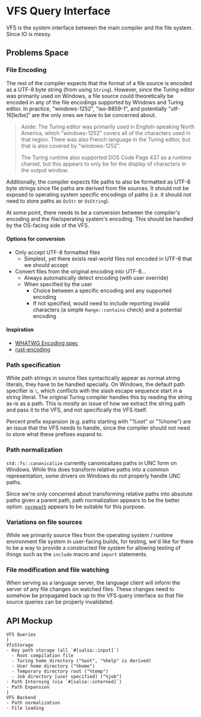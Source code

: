 # VFS Query Interface

VFS is the system interface between the main compiler and the file system.
Since IO is messy.

## Problems Space

### File Encoding

The rest of the compiler expects that the format of a file source is encoded as a UTF-8 byte string (from using `String`).
However, since the Turing editor was primarily used on Windows, a file source could theoretically be encoded in any of the
file encodings supported by Windows and Turing editor. In practice, "windows-1252", "iso-8859-1", and potentially "utf-16\[le/be\]"
are the only ones we have to be concerned about.

> Aside: The Turing editor was primarily used in English-speaking North America, which "windows-1252" covers all of the
> characters used in that region. There was also French language in the Turing editor, but that is also covered by "windows-1252".
>
> The Turing runtime also supported DOS Code Page 437 as a runtime charset, but this appears to only be for the display of characters
> in the output window.

Additionally, the compiler expects file paths to also be formatted as UTF-8 byte strings since file paths are derived from file sources.
It should not be exposed to operating system specific encodings of paths (i.e. it should not need to store paths as `OsStr` or `OsString`).

At some point, there needs to be a conversion between the compiler's encoding and the file/operating system's encoding.
This should be handled by the OS-facing side of the VFS.

#### Options for conversion

- Only accept UTF-8 formatted files
  - Simplest, yet there exists real-world files not encoded in UTF-8 that we should accept
- Convert files from the original encoding into UTF-8...
  - Always automatically detect encoding (with user override)
  - When specified by the user
    - Choice between a specific encoding and any supported encoding
    - If not specified, would need to include reporting invalid characters (a simple `Range::contains` check) and a potential encoding

#### Inspiration

- [WHATWG Encoding spec]
- [rust-encoding]

[WHATWG Encoding spec]: https://encoding.spec.whatwg.org/
[rust-encoding]: https://crates.io/crates/encoding

### Path specification

While path strings in source files syntactically appear as normal string literals, they have to be handled specially.
On Windows, the default path specifier is `\`, which conflicts with the slash escape sequence start in a string literal.
The original Turing compiler handles this by reading the string as-is as a path. This is mostly an issue of how we extract
the string path and pass it to the VFS, and not specifically the VFS itself.

Percent prefix expansion (e.g. paths starting with "%oot" or "%home") are an issue that the VFS needs to handle, since the
compiler should not need to store what these prefixes expand to.

### Path normalization

`std::fs::canonicalize` currently canonicalizes paths in UNC form on Windows.
While this does transform relative paths into a common representation, some drivers on Windows do not properly handle UNC paths.

Since we're only concerned about transforming relative paths into absolute paths given a parent path, path normalization appears
to be the better option. [`normpath`] appears to be suitable for this purpose.

[`normpath`]: https://crates.io/crates/normpath

### Variations on file sources

While we primarily source files from the operating system / runtime environment file system in user-facing builds, for testing,
we'd like for there to be a way to provide a constructed file system for allowing testing of things such as the `include` macro
and `import` statements.

### File modification and file watching

When serving as a language server, the language client will inform the server of any file changes on watched files. These changes
need to somehow be propagated back up to the VFS query interface so that file source queries can be properly invalidated.

## API Mockup

```text
VFS Queries
|
VfsStorage
- Key path storage (all `#[salsa::input]`)
  - Root compilation file
  - Turing home directory ("%oot", "%help" is derived)
  - User home directory ("%home")
  - Temporary directory root ("%temp")
  - Job directory [user specified] ("%job")
- Path Interning (via `#[salsa::interned]`)
- Path Expansion
|
VFS Backend
- Path normalization
- File loading
```
